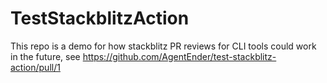 # TestStackblitzAction

This repo is a demo for how stackblitz PR reviews for CLI tools could work in the future, see https://github.com/AgentEnder/test-stackblitz-action/pull/1
